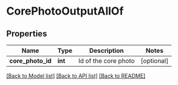 # CorePhotoOutputAllOf

## Properties
Name | Type | Description | Notes
------------ | ------------- | ------------- | -------------
**core_photo_id** | **int** | Id of the core photo | [optional] 

[[Back to Model list]](../README.md#documentation-for-models) [[Back to API list]](../README.md#documentation-for-api-endpoints) [[Back to README]](../README.md)


